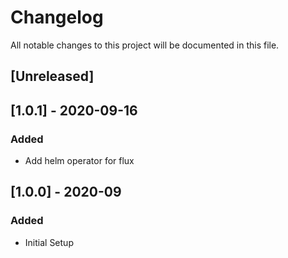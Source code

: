 # Changelog

All notable changes to this project will be documented in this file.

## [Unreleased]

## [1.0.1] - 2020-09-16

### Added

- Add helm operator for flux


## [1.0.0] - 2020-09

### Added

- Initial Setup


